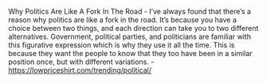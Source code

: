 Why Politics Are Like A Fork In The Road - I’ve always found that there’s a reason why politics are like a fork in the road. It’s because you have a choice between two things, and each direction can take you to two different alternatives. Government, political parties, and politicians are familiar with this figurative expression which is why they use it all the time. This is because they want the people to know that they too have been in a similar position once, but with different variations. - https://lowpriceshirt.com/trending/political/
